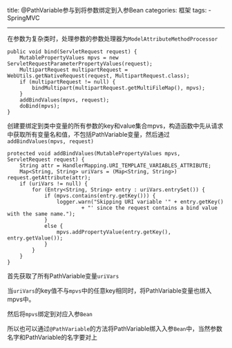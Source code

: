 title: @PathVariable参与到将参数绑定到入参Bean
categories: 框架
tags: 
	- SpringMVC

---

在参数为复杂类时，处理参数的参数处理器为`ModelAttributeMethodProcessor`

```
public void bind(ServletRequest request) {
	MutablePropertyValues mpvs = new ServletRequestParameterPropertyValues(request);
	MultipartRequest multipartRequest = WebUtils.getNativeRequest(request, MultipartRequest.class);
	if (multipartRequest != null) {
		bindMultipart(multipartRequest.getMultiFileMap(), mpvs);
	}
	addBindValues(mpvs, request);
	doBind(mpvs);
}
```

创建要绑定到类中变量的所有参数的key和value集合mpvs，构造函数中先从请求中获取所有变量名和值，不包括PathVariable变量，然后通过`addBindValues(mpvs, request)`

```
protected void addBindValues(MutablePropertyValues mpvs, ServletRequest request) {
	String attr = HandlerMapping.URI_TEMPLATE_VARIABLES_ATTRIBUTE;
	Map<String, String> uriVars = (Map<String, String>) request.getAttribute(attr);
	if (uriVars != null) {
		for (Entry<String, String> entry : uriVars.entrySet()) {
			if (mpvs.contains(entry.getKey())) {
				logger.warn("Skipping URI variable '" + entry.getKey()
						+ "' since the request contains a bind value with the same name.");
			}
			else {
				mpvs.addPropertyValue(entry.getKey(), entry.getValue());
			}
		}
	}
}
```

首先获取了所有PathVariable变量`uriVars`

当`uriVars`的key值不与`mpvs`中的任意key相同时，将PathVariable变量也绑入mpvs中。

然后将`mpvs`绑定到对应入参`Bean`

所以也可以通过`@PathVariable`的方法将PathVariable绑入入参`Bean`中，当然参数名字和PathVariable的名字要对上
